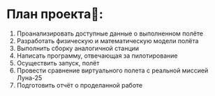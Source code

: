 # План проекта🫣:
1. Проанализировать доступные данные о выполненном полёте
2. Разработать физическую и математическую модели полёта 
3. Выполнить сборку аналогичной станции
4. Написать программу, отвечающая за пилотирование
5. Осуществить запуск, полёт
6. Провести сравнение виртуального полета с реальной миссией Луна-25
7. Подготовить отчёт о проделанной работе
